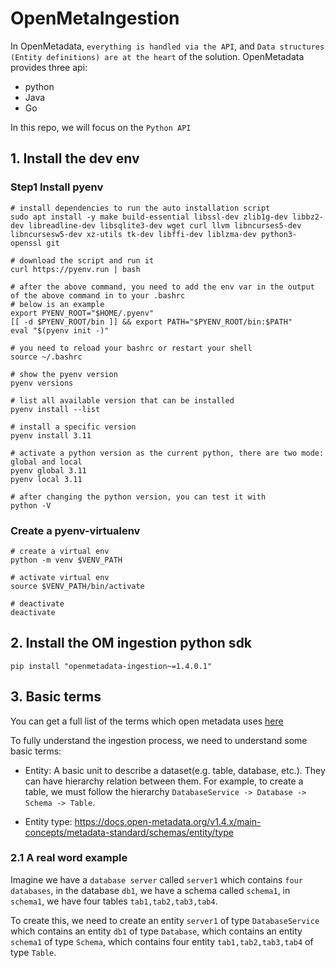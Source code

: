 # OpenMetaIngestion

In OpenMetadata, `everything is handled via the API`, and `Data structures (Entity definitions) are at the heart` of the solution.
OpenMetadata provides three api:
- python
- Java
- Go

In this repo, we will focus on the `Python API`

## 1. Install the dev env

### Step1 Install pyenv

```shell
# install dependencies to run the auto installation script
sudo apt install -y make build-essential libssl-dev zlib1g-dev libbz2-dev libreadline-dev libsqlite3-dev wget curl llvm libncurses5-dev libncursesw5-dev xz-utils tk-dev libffi-dev liblzma-dev python3-openssl git 

# download the script and run it
curl https://pyenv.run | bash

# after the above command, you need to add the env var in the output of the above command in to your .bashrc
# below is an example
export PYENV_ROOT="$HOME/.pyenv"
[[ -d $PYENV_ROOT/bin ]] && export PATH="$PYENV_ROOT/bin:$PATH"
eval "$(pyenv init -)"

# you need to reload your bashrc or restart your shell
source ~/.bashrc

# show the pyenv version
pyenv versions

# list all available version that can be installed  
pyenv install --list

# install a specific version
pyenv install 3.11

# activate a python version as the current python, there are two mode: global and local
pyenv global 3.11
pyenv local 3.11

# after changing the python version, you can test it with
python -V
```

### Create a pyenv-virtualenv

```shell
# create a virtual env
python -m venv $VENV_PATH

# activate virtual env
source $VENV_PATH/bin/activate

# deactivate
deactivate
```

## 2. Install the OM ingestion python sdk

```shell
pip install "openmetadata-ingestion~=1.4.0.1"
```

## 3. Basic terms

You can get a full list of the terms which open metadata uses [here](https://docs.open-metadata.org/v1.4.x/main-concepts/metadata-standard/schemas/entity)

To fully understand the ingestion process, we need to understand some basic terms: 

- Entity: A basic unit to describe a dataset(e.g. table, database, etc.). They can have hierarchy relation between them.
               For example, to create a table, we must follow the hierarchy `DatabaseService -> Database -> Schema -> Table`.

- Entity type: https://docs.open-metadata.org/v1.4.x/main-concepts/metadata-standard/schemas/entity/type


### 2.1 A real word example

Imagine we have a `database server` called `server1` which contains `four databases`, in the database `db1`, we 
have a schema called `schema1`, in `schema1`, we have four tables `tab1,tab2,tab3,tab4`. 

To create this, we need to create an entity `server1` of type `DatabaseService` which contains an entity `db1` of 
type `Database`, which contains an entity `schema1` of type `Schema`, which contains four entity `tab1,tab2,tab3,tab4`
of type `Table`.
